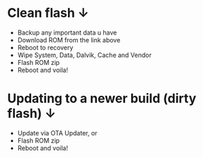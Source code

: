 # Clean flash ↓

- Backup any important data u have
- Download ROM from the link above
- Reboot to recovery
- Wipe System, Data, Dalvik, Cache and Vendor
- Flash ROM zip
- Reboot and voila!

# Updating to a newer build (dirty flash) ↓

- Update via OTA Updater, or
- Flash ROM zip
- Reboot and voila!
